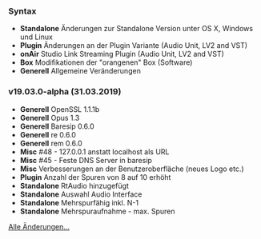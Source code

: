 ### Syntax

- **Standalone** Änderungen zur Standalone Version unter OS X, Windows und Linux
- **Plugin** Änderungen an der Plugin Variante (Audio Unit, LV2 and VST)
- **onAir** Studio Link Streaming Plugin (Audio Unit, LV2 and VST)
- **Box** Modifikationen der "orangenen" Box (Software)
- **Generell** Allgemeine Veränderungen


### v19.03.0-alpha (31.03.2019)

- **Generell** OpenSSL 1.1.1b
- **Generell** Opus 1.3
- **Generell** Baresip 0.6.0
- **Generell** re 0.6.0
- **Generell** rem 0.6.0
- **Misc** #48 - 127.0.0.1 anstatt localhost als URL
- **Misc** #45 - Feste DNS Server in baresip
- **Misc** Verbesserungen an der Benutzeroberfläche (neues Logo etc.)
- **Plugin** Anzahl der Spuren von 8 auf 10 erhöht
- **Standalone** RtAudio hinzugefügt
- **Standalone** Auswahl Audio Interface
- **Standalone** Mehrspurfähig inkl. N-1
- **Standalone** Mehrspuraufnahme - max. Spuren


[Alle Änderungen...](https://github.com/Studio-Link/app/blob/v19.xx.x/CHANGELOG-ARCHIVE-DE.md)

